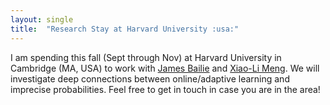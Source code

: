 ```yaml
---
layout: single
title:  "Research Stay at Harvard University :usa:"
---
```




I am spending this fall (Sept through Nov) at Harvard University in Cambridge (MA, USA) to work with [James Bailie](https://jameshbailie.github.io/) and [Xiao-Li Meng](https://statistics.fas.harvard.edu/people/xiao-li-meng). We will investigate deep connections between online/adaptive learning and imprecise probabilities. Feel free to get in touch in case you are in the area! 